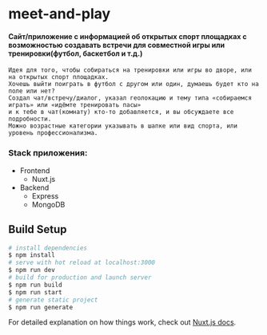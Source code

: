 # meet-and-play

#### Сайт/приложение с информацией об открытых спорт площадках с возможностью создавать встречи для совместной игры или тренировки(футбол, баскетбол и т.д.)

```
Идея для того, чтобы собираться на тренировки или игры во дворе, или на открытых спорт площадках.
Хочешь выйти поиграть в футбол с другом или один, думаешь будет кто на поле или нет?
Создал чат/встречу/диалог, указал геолокацию и тему типа «собираемся играть» или «идёмте тренировать пасы»
и к тебе в чат(комнату) кто-то добавляется, и вы обсуждаете все подробности.
Можно возрастные категории указывать в шапке или вид спорта, или уровень профессионализма.
```

### Stack приложения:

- Frontend
  - Nuxt.js
- Backend
  - Express
  - MongoDB

## Build Setup

```bash
# install dependencies
$ npm install
# serve with hot reload at localhost:3000
$ npm run dev
# build for production and launch server
$ npm run build
$ npm run start
# generate static project
$ npm run generate
```

For detailed explanation on how things work, check out [Nuxt.js docs](https://nuxtjs.org).
